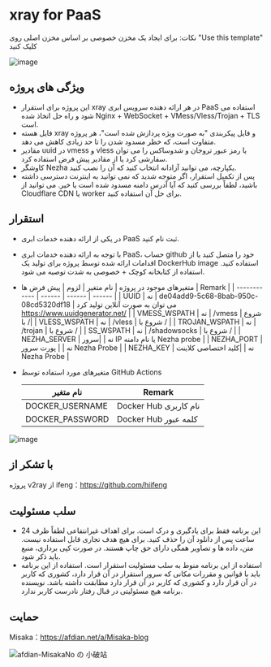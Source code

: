 # xray for PaaS

نکات: برای ایجاد یک مخزن خصوصی بر اساس مخزن اصلی روی "Use this template" کلیک کنید

![image](https://user-images.githubusercontent.com/122191366/212063458-2def0e1a-805a-4451-ae62-324b67abee47.png)

## ویژگی های پروژه
* این پروژه برای استقرار xray در هر ارائه دهنده سرویس ابری PaaS استفاده می شود و راه حل اتخاذ شده Nginx + WebSocket + VMess/Vless/Trojan + TLS است.
* فایل هسته xray و فایل پیکربندی "به صورت ویژه پردازش شده است"، هر پروژه متفاوت است، که خطر مسدود شدن را تا حد زیادی کاهش می دهد.
* مقادیر uuid در vmess و vless یا رمز عبور تروجان و شدوساکس را می توان سفارشی کرد یا از مقادیر پیش فرض استفاده کرد.
* کاوشگر Nezha یکپارچه، می توانید آزادانه انتخاب کنید که آن را نصب کنید.
* پس از تکمیل استقرار، اگر متوجه شدید که نمی توانید به اینترنت دسترسی داشته باشید، لطفاً بررسی کنید که آیا آدرس دامنه مسدود شده است یا خیر. می توانید از Cloudflare CDN یا worker برای حل آن استفاده کنید.

## استقرار

* در یکی از ارائه دهنده خدمات ابری PaaS ثبت نام کنید.
* با توجه به ارائه دهنده خدمات ابری PaaS، حساب github خود را متصل کنید یا از اقدامات ارائه شده توسط پروژه برای تولید یک DockerHub image استفاده کنید. استفاده از کتابخانه کوچک + خصوصی به شدت توصیه می شود.
* متغیرهای موجود در پروژه
  | نام متغیر | لزوم | پیش فرض ها | Remark |
  | ------------ | ------ | ------ | ------ |
  | UUID         | نه | de04add9-5c68-8bab-950c-08cd5320df18 | می توان به صورت آنلاین تولید کرد https://www.uuidgenerator.net/ |
  | VMESS_WSPATH | نه | /vmess | شروع با /|
  | VLESS_WSPATH | نه | /vless | شروع با / |
  | TROJAN_WSPATH | نه | /trojan | شروع با / |
  | SS_WSPATH | نه | /shadowsocks | شروع با / |
  | NEZHA_SERVER | نه |        |سرور IP یا نام دامنه Nezha probe  |
  | NEZHA_PORT   | نه |        | پورت سرور Nezha Probe  |
  | NEZHA_KEY    | نه |        |کلید اختصاصی کلاینت Nezha Probe |

* متغیرهای مورد استفاده توسط GitHub Actions

  | نام متغیر | Remark |
  | ------------- | -------------- |
  |DOCKER_USERNAME|Docker Hub نام کاربری|
  |DOCKER_PASSWORD|Docker Hub کلمه عبور|

![image](https://user-images.githubusercontent.com/116990986/211692321-34df154a-320a-448f-9abe-2efab9c53550.png)

## با تشکر از

پروژه v2ray از ifeng：https://github.com/hiifeng

## سلب مسئولیت

* این برنامه فقط برای یادگیری و درک است. برای اهداف غیرانتفاعی لطفاً ظرف 24 ساعت پس از دانلود آن را حذف کنید. برای هیچ هدف تجاری قابل استفاده نیست. متن، داده ها و تصاویر همگی دارای حق چاپ هستند. در صورت کپی برداری، منبع باید ذکر شود. 
* استفاده از این برنامه منوط به سلب مسئولیت استقرار است. استفاده از این برنامه باید با قوانین و مقررات مکانی که سرور استقرار در آن قرار دارد، کشوری که کاربر در آن قرار دارد و کشوری که کاربر در آن قرار دارد مطابقت داشته باشد. نویسنده برنامه هیچ مسئولیتی در قبال رفتار نادرست کاربر ندارد. 

## حمایت

Misaka：https://afdian.net/a/Misaka-blog

![afdian-MisakaNo の 小破站](https://user-images.githubusercontent.com/122191366/211533469-351009fb-9ae8-4601-992a-abbf54665b68.jpg)
